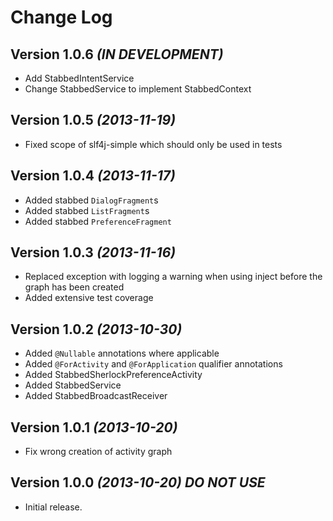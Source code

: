 Change Log
==========

Version 1.0.6 *(IN DEVELOPMENT)*
--------------------------------

* Add StabbedIntentService 
* Change StabbedService to implement StabbedContext

Version 1.0.5 *(2013-11-19)*
--------------------------------

* Fixed scope of slf4j-simple which should only be used in tests

Version 1.0.4 *(2013-11-17)*
--------------------------------

* Added stabbed `DialogFragment`s
* Added stabbed `ListFragment`s
* Added stabbed `PreferenceFragment`

Version 1.0.3 *(2013-11-16)*
----------------------------

* Replaced exception with logging a warning when using inject before the graph has been created
* Added extensive test coverage

Version 1.0.2 *(2013-10-30)*
----------------------------

* Added `@Nullable` annotations where applicable
* Added `@ForActivity` and `@ForApplication` qualifier annotations
* Added StabbedSherlockPreferenceActivity
* Added StabbedService
* Added StabbedBroadcastReceiver

Version 1.0.1 *(2013-10-20)*
----------------------------

* Fix wrong creation of activity graph

Version 1.0.0 *(2013-10-20)* *DO NOT USE*
-----------------------------------------

* Initial release.
